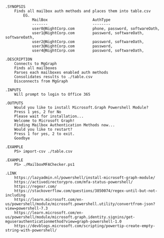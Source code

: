     .SYNOPSIS
        Finds all mailbox auth methods and places them into table.csv
            EG.
                MailBox                    AuthType
                -------                    --------
                user0@NightCorp.com        phone, password, softwareOath,
                user1@NightCorp.com        password, softwareOath, softwareOath,
                user2@NightCorp.com        password, softwareOath,
                user3@NightCorp.com        password,
                user4@NightCorp.com        password, softwareOath,
    
    .DESCRIPTION
        Connects to MgGraph
        Finds all mailboxes
        Parses each mailboxes enabled auth methods
        Consolidates results to ./table.csv
        Disconnects from MgGraph
    
    .INPUTS
        Will prompt to login to Office 365
    
    .OUTPUTS
        Would you like to install Microsoft.Graph Powershell Module?
        Press 1 yes, 2 for No
        Please wait for installation...
        Welcome to Microsoft Graph!
        Finding Mailbox Authentication Methods now...
        Would you like to restart?
        Press 1 for yes, 2 to exit.
        Goodbye
    
    .EXAMPLE
        PS> import-csv ./table.csv
    
    .EXAMPLE
        PS> ./MailboxMFAChecker.ps1
    
    .LINK
        https://lazyadmin.nl/powershell/install-microsoft-graph-module/
        https://activedirectorypro.com/mfa-status-powershell/
        https://regexr.com/
        https://stackoverflow.com/questions/3850074/regex-until-but-not-including
        https://learn.microsoft.com/en-us/powershell/module/microsoft.powershell.utility/convertfrom-json?view=powershell-7.3
        https://learn.microsoft.com/en-us/powershell/module/microsoft.graph.identity.signins/get-mguserauthenticationmethod?view=graph-powershell-1.0
        https://devblogs.microsoft.com/scripting/powertip-create-empty-string-with-powershell/
